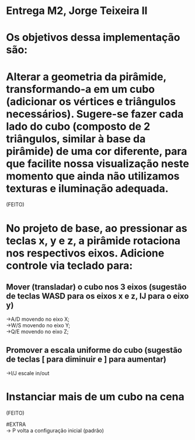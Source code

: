 # Entrega M2, Jorge Teixeira II

# Os objetivos dessa implementação são:

# Alterar a geometria da pirâmide, transformando-a em um cubo (adicionar os vértices e triângulos necessários).  Sugere-se fazer cada lado do cubo (composto de 2 triângulos, similar à base da pirâmide) de uma cor diferente, para que facilite nossa visualização neste momento que ainda não utilizamos texturas e iluminação adequada.
(FEITO)

# No projeto de base, ao pressionar as teclas x, y e z, a pirâmide rotaciona nos respectivos eixos.  Adicione controle via teclado para:
## Mover (transladar) o cubo nos 3 eixos (sugestão de teclas WASD para os eixos x e z, IJ para o eixo y)  
->A/D movendo no eixo X;  
->W/S movendo no eixo Y;  
->Q/E movendo no eixo Z;  

## Promover a escala uniforme do cubo (sugestão de teclas [ para diminuir e ] para aumentar)  
->I/J escale in/out  

# Instanciar mais de um cubo na cena  
(FEITO)

#EXTRA  
-> P volta a configuração inicial (padrão)


